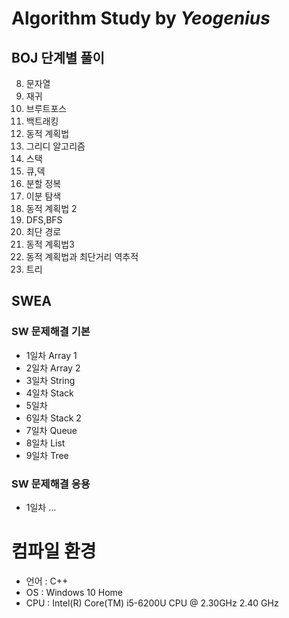 # Algorithm Study by *Yeogenius*
## BOJ 단계별 풀이
08. 문자열
10. 재귀
11. 브루트포스
13. 백트래킹
14. 동적 계획법
15. 그리디 알고리즘
17. 스택
18. 큐,덱
19. 분할 정복
20. 이분 탐색
22. 동적 계획법 2
23. DFS,BFS
24. 최단 경로
25. 동적 계획법3
26. 동적 계획법과 최단거리 역추적
27. 트리

## SWEA
### SW 문제해결 기본
- 1일차 Array 1
- 2일차 Array 2
- 3일차 String
- 4일차 Stack
- 5일차
- 6일차 Stack 2
- 7일차 Queue
- 8일차 List
- 9일차 Tree
### SW 문제해결 응용
- 1일차 ...
# 컴파일 환경
- 언어 : C++
- OS : Windows 10 Home
- CPU : Intel(R) Core(TM) i5-6200U CPU @ 2.30GHz 2.40 GHz
